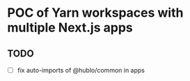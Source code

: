 # POC of Yarn workspaces with multiple Next.js apps

## TODO

- [ ] fix auto-imports of @hublo/common in apps
